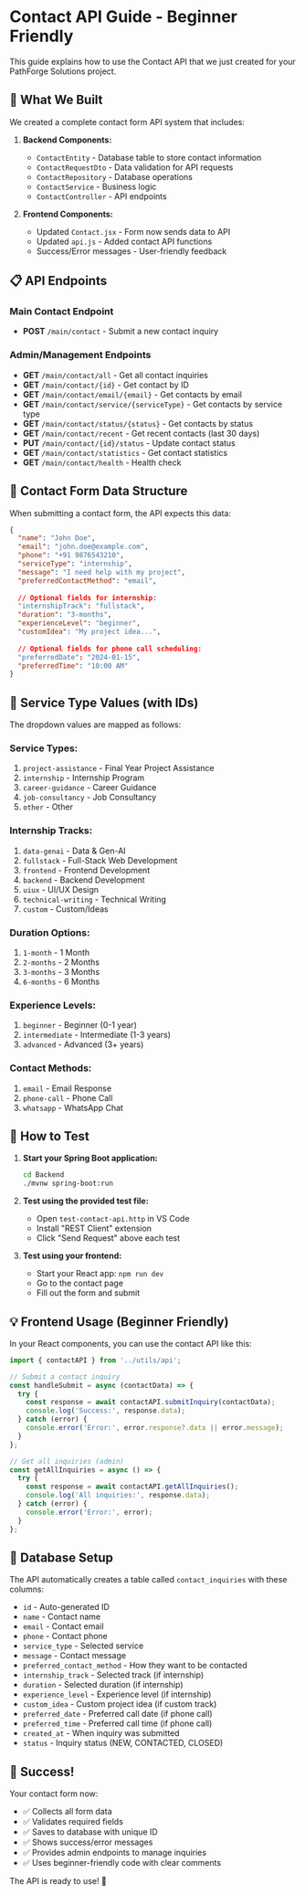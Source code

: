 # Contact API Guide - Beginner Friendly

This guide explains how to use the Contact API that we just created for your PathForge Solutions project.

## 🚀 What We Built

We created a complete contact form API system that includes:

1. **Backend Components:**
   - `ContactEntity` - Database table to store contact information
   - `ContactRequestDto` - Data validation for API requests
   - `ContactRepository` - Database operations
   - `ContactService` - Business logic
   - `ContactController` - API endpoints

2. **Frontend Components:**
   - Updated `Contact.jsx` - Form now sends data to API
   - Updated `api.js` - Added contact API functions
   - Success/Error messages - User-friendly feedback

## 📋 API Endpoints

### Main Contact Endpoint
- **POST** `/main/contact` - Submit a new contact inquiry

### Admin/Management Endpoints
- **GET** `/main/contact/all` - Get all contact inquiries
- **GET** `/main/contact/{id}` - Get contact by ID
- **GET** `/main/contact/email/{email}` - Get contacts by email
- **GET** `/main/contact/service/{serviceType}` - Get contacts by service type
- **GET** `/main/contact/status/{status}` - Get contacts by status
- **GET** `/main/contact/recent` - Get recent contacts (last 30 days)
- **PUT** `/main/contact/{id}/status` - Update contact status
- **GET** `/main/contact/statistics` - Get contact statistics
- **GET** `/main/contact/health` - Health check

## 📝 Contact Form Data Structure

When submitting a contact form, the API expects this data:

```json
{
  "name": "John Doe",
  "email": "john.doe@example.com", 
  "phone": "+91 9876543210",
  "serviceType": "internship",
  "message": "I need help with my project",
  "preferredContactMethod": "email",
  
  // Optional fields for internship:
  "internshipTrack": "fullstack",
  "duration": "3-months", 
  "experienceLevel": "beginner",
  "customIdea": "My project idea...",
  
  // Optional fields for phone call scheduling:
  "preferredDate": "2024-01-15",
  "preferredTime": "10:00 AM"
}
```

## 🎯 Service Type Values (with IDs)

The dropdown values are mapped as follows:

### Service Types:
1. `project-assistance` - Final Year Project Assistance
2. `internship` - Internship Program  
3. `career-guidance` - Career Guidance
4. `job-consultancy` - Job Consultancy
5. `other` - Other

### Internship Tracks:
1. `data-genai` - Data & Gen-AI
2. `fullstack` - Full-Stack Web Development
3. `frontend` - Frontend Development
4. `backend` - Backend Development
5. `uiux` - UI/UX Design
6. `technical-writing` - Technical Writing
7. `custom` - Custom/Ideas

### Duration Options:
1. `1-month` - 1 Month
2. `2-months` - 2 Months
3. `3-months` - 3 Months
4. `6-months` - 6 Months

### Experience Levels:
1. `beginner` - Beginner (0-1 year)
2. `intermediate` - Intermediate (1-3 years)
3. `advanced` - Advanced (3+ years)

### Contact Methods:
1. `email` - Email Response
2. `phone-call` - Phone Call
3. `whatsapp` - WhatsApp Chat

## 🧪 How to Test

1. **Start your Spring Boot application:**
   ```bash
   cd Backend
   ./mvnw spring-boot:run
   ```

2. **Test using the provided test file:**
   - Open `test-contact-api.http` in VS Code
   - Install "REST Client" extension
   - Click "Send Request" above each test

3. **Test using your frontend:**
   - Start your React app: `npm run dev`
   - Go to the contact page
   - Fill out the form and submit

## 💡 Frontend Usage (Beginner Friendly)

In your React components, you can use the contact API like this:

```javascript
import { contactAPI } from '../utils/api';

// Submit a contact inquiry
const handleSubmit = async (contactData) => {
  try {
    const response = await contactAPI.submitInquiry(contactData);
    console.log('Success:', response.data);
  } catch (error) {
    console.error('Error:', error.response?.data || error.message);
  }
};

// Get all inquiries (admin)
const getAllInquiries = async () => {
  try {
    const response = await contactAPI.getAllInquiries();
    console.log('All inquiries:', response.data);
  } catch (error) {
    console.error('Error:', error);
  }
};
```

## 🔧 Database Setup

The API automatically creates a table called `contact_inquiries` with these columns:
- `id` - Auto-generated ID
- `name` - Contact name
- `email` - Contact email
- `phone` - Contact phone
- `service_type` - Selected service
- `message` - Contact message
- `preferred_contact_method` - How they want to be contacted
- `internship_track` - Selected track (if internship)
- `duration` - Selected duration (if internship)
- `experience_level` - Experience level (if internship)
- `custom_idea` - Custom project idea (if custom track)
- `preferred_date` - Preferred call date (if phone call)
- `preferred_time` - Preferred call time (if phone call)
- `created_at` - When inquiry was submitted
- `status` - Inquiry status (NEW, CONTACTED, CLOSED)

## 🎉 Success!

Your contact form now:
- ✅ Collects all form data
- ✅ Validates required fields
- ✅ Saves to database with unique ID
- ✅ Shows success/error messages
- ✅ Provides admin endpoints to manage inquiries
- ✅ Uses beginner-friendly code with clear comments

The API is ready to use! 🚀
